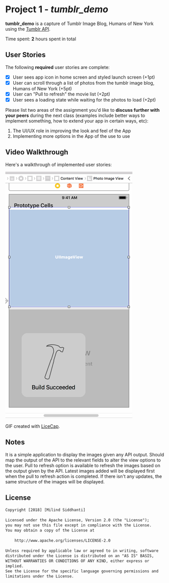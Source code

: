 # Project 1 - *tumblr_demo*

**tumblr_demo** is a capture of Tumblr Image Blog, Humans of New York using the [Tumblr API](https://www.tumblr.com/docs/en/api/v2#posts).

Time spent: **2** hours spent in total

## User Stories

The following **required** user stories are complete:

- [x] User sees app icon in home screen and styled launch screen (+1pt)
- [x] User can scroll through a list of photos from the tumblr image blog, Humans of New York (+5pt)
- [x] User can "Pull to refresh" the movie list (+2pt)
- [x] User sees a loading state while waiting for the photos to load (+2pt)

Please list two areas of the assignment you'd like to **discuss further with your peers** during the next class (examples include better ways to implement something, how to extend your app in certain ways, etc):

1. The UI/UX role in improving the look and feel of the App
2. Implementing more options in the App of the use to use

## Video Walkthrough

Here's a walkthrough of implemented user stories:

<img src='https://github.com/MilindSiddhanti/flix_demo/blob/master/tumblr/tumblr_demo/tumblr_gif.gif' title='Video Walkthrough' width='' alt='Video Walkthrough' />

GIF created with [LiceCap](http://www.cockos.com/licecap/).

## Notes

It is a simple application to display the images given any API output. Should map the output of the API to the relevant fields to alter the view options to the user. Pull to refresh option is available to refresh the images based on the output given by the API. Latest images added will be displayed first when the pull to refresh action is completed. If there isn't any updates, the same structure of the images will be displayed.

## License

    Copyright [2018] [Milind Siddhanti]

    Licensed under the Apache License, Version 2.0 (the "License");
    you may not use this file except in compliance with the License.
    You may obtain a copy of the License at

        http://www.apache.org/licenses/LICENSE-2.0

    Unless required by applicable law or agreed to in writing, software
    distributed under the License is distributed on an "AS IS" BASIS,
    WITHOUT WARRANTIES OR CONDITIONS OF ANY KIND, either express or implied.
    See the License for the specific language governing permissions and
    limitations under the License.
